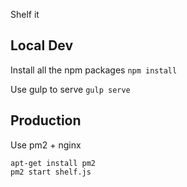 Shelf it

Local Dev
----------
Install all the npm packages
```npm install```

Use gulp to serve
```gulp serve```

Production
--------------
Use pm2 + nginx
```
apt-get install pm2
pm2 start shelf.js
```

